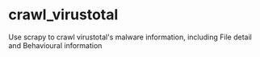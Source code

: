 # crawl_virustotal
Use scrapy to crawl virustotal's malware information, including File detail and Behavioural information
